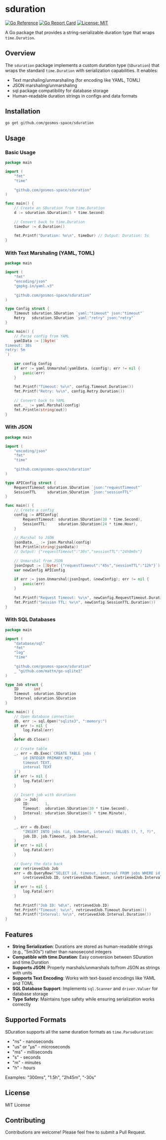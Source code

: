 # sduration

[![Go Reference](https://pkg.go.dev/badge/github.com/gosmos-space/sduration.svg)](https://pkg.go.dev/github.com/gosmos-space/sduration)
[![Go Report Card](https://goreportcard.com/badge/github.com/gosmos-space/sduration)](https://goreportcard.com/report/github.com/gosmos-space/sduration)
[![License: MIT](https://img.shields.io/badge/License-MIT-yellow.svg)](https://opensource.org/licenses/MIT)

A Go package that provides a string-serializable duration type that wraps `time.Duration`.

## Overview

The `sduration` package implements a custom duration type (`SDuration`) that wraps the standard `time.Duration` with serialization capabilities. It enables:

- Text marshaling/unmarshaling (for encoding like YAML, TOML)
- JSON marshaling/unmarshaling
- sql package compatibility for database storage
- Human-readable duration strings in configs and data formats

## Installation

```bash
go get github.com/gosmos-space/sduration
```

## Usage

### Basic Usage

```go
package main

import (
    "fmt"
    "time"
    
    "github.com/gosmos-space/sduration"
)

func main() {
    // Create an SDuration from time.Duration
    d := sduration.SDuration(5 * time.Second)
    
    // Convert back to time.Duration
    timeDur := d.Duration()
    
    fmt.Printf("Duration: %v\n", timeDur) // Output: Duration: 5s
}
```

### With Text Marshaling (YAML, TOML)

```go
package main

import (
    "fmt"
    "encoding/json"
    "gopkg.in/yaml.v3"
    
    "github.com/gosmos-space/sduration"
)

type Config struct {
    Timeout sduration.SDuration `yaml:"timeout" json:"timeout"`
    Retry   sduration.SDuration `yaml:"retry" json:"retry"`
}

func main() {
    // Parse config from YAML
    yamlData := []byte(`
timeout: 30s
retry: 5m
`)
    
    var config Config
    if err := yaml.Unmarshal(yamlData, &config); err != nil {
        panic(err)
    }
    
    fmt.Printf("Timeout: %v\n", config.Timeout.Duration())
    fmt.Printf("Retry: %v\n", config.Retry.Duration())
    
    // Convert back to YAML
    out, _ := yaml.Marshal(config)
    fmt.Println(string(out))
}
```

### With JSON

```go
package main

import (
    "encoding/json"
    "fmt"
    "time"
    
    "github.com/gosmos-space/sduration"
)

type APIConfig struct {
    RequestTimeout sduration.SDuration `json:"requestTimeout"`
    SessionTTL     sduration.SDuration `json:"sessionTTL"`
}

func main() {
    // Create a config
    config := APIConfig{
        RequestTimeout: sduration.SDuration(30 * time.Second),
        SessionTTL:     sduration.SDuration(24 * time.Hour),
    }
    
    // Marshal to JSON
    jsonData, _ := json.Marshal(config)
    fmt.Println(string(jsonData))
    // Output: {"requestTimeout":"30s","sessionTTL":"24h0m0s"}
    
    // Unmarshal from JSON
    jsonInput := []byte(`{"requestTimeout":"45s","sessionTTL":"12h"}`)
    var newConfig APIConfig
    
    if err := json.Unmarshal(jsonInput, &newConfig); err != nil {
        panic(err)
    }
    
    fmt.Printf("Request Timeout: %v\n", newConfig.RequestTimeout.Duration())
    fmt.Printf("Session TTL: %v\n", newConfig.SessionTTL.Duration())
}
```

### With SQL Databases

```go
package main

import (
    "database/sql"
    "fmt"
    "log"
    "time"
    
    "github.com/gosmos-space/sduration"
    _ "github.com/mattn/go-sqlite3"
)

type Job struct {
    ID       int
    Timeout  sduration.SDuration
    Interval sduration.SDuration
}

func main() {
    // Open database connection
    db, err := sql.Open("sqlite3", ":memory:")
    if err != nil {
        log.Fatal(err)
    }
    defer db.Close()
    
    // Create table
    _, err = db.Exec(`CREATE TABLE jobs (
        id INTEGER PRIMARY KEY,
        timeout TEXT,
        interval TEXT
    )`)
    if err != nil {
        log.Fatal(err)
    }
    
    // Insert job with durations
    job := Job{
        ID:       1,
        Timeout:  sduration.SDuration(30 * time.Second),
        Interval: sduration.SDuration(5 * time.Minute),
    }
    
    _, err = db.Exec(
        "INSERT INTO jobs (id, timeout, interval) VALUES (?, ?, ?)",
        job.ID, job.Timeout, job.Interval,
    )
    if err != nil {
        log.Fatal(err)
    }
    
    // Query the data back
    var retrievedJob Job
    err = db.QueryRow("SELECT id, timeout, interval FROM jobs WHERE id = ?", 1).Scan(
        &retrievedJob.ID, &retrievedJob.Timeout, &retrievedJob.Interval,
    )
    if err != nil {
        log.Fatal(err)
    }
    
    fmt.Printf("Job ID: %d\n", retrievedJob.ID)
    fmt.Printf("Timeout: %v\n", retrievedJob.Timeout.Duration())
    fmt.Printf("Interval: %v\n", retrievedJob.Interval.Duration())
}
```

## Features

- **String Serialization**: Durations are stored as human-readable strings (e.g., "5m30s") rather than nanosecond integers
- **Compatible with time.Duration**: Easy conversion between SDuration and time.Duration
- **Supports JSON**: Properly marshals/unmarshals to/from JSON as strings with units
- **Supports Text Encoding**: Works with text-based encodings like YAML and TOML
- **SQL Database Support**: Implements `sql.Scanner` and `driver.Valuer` for database storage
- **Type Safety**: Maintains type safety while ensuring serialization works correctly

## Supported Formats

SDuration supports all the same duration formats as `time.ParseDuration`:

- "ns" - nanoseconds
- "us" or "µs" - microseconds
- "ms" - milliseconds
- "s" - seconds
- "m" - minutes
- "h" - hours

Examples: "300ms", "1.5h", "2h45m", "-30s"

## License

MIT License

## Contributing

Contributions are welcome! Please feel free to submit a Pull Request.
